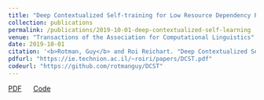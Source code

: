 ```yaml
---
title: "Deep Contextualized Self-training for Low Resource Dependency Parsing"
collection: publications
permalink: /publications/2019-10-01-deep-contextualized-self-learning
venue: "Transactions of the Association for Computational Linguistics"
date: 2019-10-01
citation: '<b>Rotman, Guy</b> and Roi Reichart. "Deep Contextualized Self-training for Low Resource Dependency Parsing." <i>Transactions of the Association for Computational Linguistics</i>. 2019.'
pdfurl: "https://ie.technion.ac.il/~roiri/papers/DCST.pdf"
codeurl: "https://github.com/rotmanguy/DCST"
---  
```

<a href='https://ie.technion.ac.il/~roiri/papers/DCST.pdf'>PDF</a>
&nbsp;&nbsp;&nbsp;&nbsp;
<a href='https://github.com/rotmanguy/DCST'>Code</a>
&nbsp;&nbsp;&nbsp;&nbsp;

